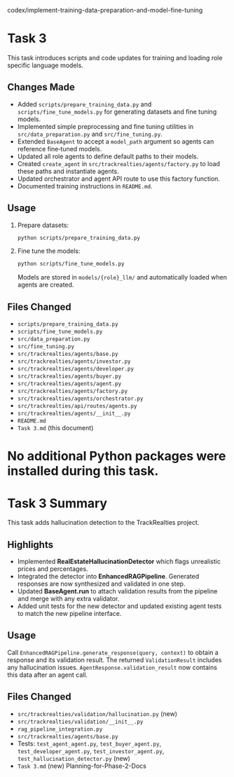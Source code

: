 codex/implement-training-data-preparation-and-model-fine-tuning
# Task 3

This task introduces scripts and code updates for training and loading role specific language models.

## Changes Made
- Added `scripts/prepare_training_data.py` and `scripts/fine_tune_models.py` for generating datasets and fine tuning models.
- Implemented simple preprocessing and fine tuning utilities in `src/data_preparation.py` and `src/fine_tuning.py`.
- Extended `BaseAgent` to accept a `model_path` argument so agents can reference fine‑tuned models.
- Updated all role agents to define default paths to their models.
- Created `create_agent` in `src/trackrealties/agents/factory.py` to load these paths and instantiate agents.
- Updated orchestrator and agent API route to use this factory function.
- Documented training instructions in `README.md`.

## Usage
1. Prepare datasets:
   ```bash
   python scripts/prepare_training_data.py
   ```
2. Fine tune the models:
   ```bash
   python scripts/fine_tune_models.py
   ```
   Models are stored in `models/{role}_llm/` and automatically loaded when agents are created.

## Files Changed
- `scripts/prepare_training_data.py`
- `scripts/fine_tune_models.py`
- `src/data_preparation.py`
- `src/fine_tuning.py`
- `src/trackrealties/agents/base.py`
- `src/trackrealties/agents/investor.py`
- `src/trackrealties/agents/developer.py`
- `src/trackrealties/agents/buyer.py`
- `src/trackrealties/agents/agent.py`
- `src/trackrealties/agents/factory.py`
- `src/trackrealties/agents/orchestrator.py`
- `src/trackrealties/api/routes/agents.py`
- `src/trackrealties/agents/__init__.py`
- `README.md`
- `Task 3.md` (this document)

No additional Python packages were installed during this task.
=======
# Task 3 Summary

This task adds hallucination detection to the TrackRealties project.

## Highlights

- Implemented **RealEstateHallucinationDetector** which flags unrealistic prices and percentages.
- Integrated the detector into **EnhancedRAGPipeline**. Generated responses are now synthesized and validated in one step.
- Updated **BaseAgent.run** to attach validation results from the pipeline and merge with any extra validator.
- Added unit tests for the new detector and updated existing agent tests to match the new pipeline interface.

## Usage

Call `EnhancedRAGPipeline.generate_response(query, context)` to obtain a response and its validation result. The returned `ValidationResult` includes any hallucination issues. `AgentResponse.validation_result` now contains this data after an agent call.

## Files Changed

- `src/trackrealties/validation/hallucination.py` (new)
- `src/trackrealties/validation/__init__.py`
- `rag_pipeline_integration.py`
- `src/trackrealties/agents/base.py`
- Tests: `test_agent_agent.py`, `test_buyer_agent.py`, `test_developer_agent.py`, `test_investor_agent.py`, `test_hallucination_detector.py` (new)
- `Task 3.md` (new)
Planning-for-Phase-2-Docs

